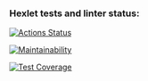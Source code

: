 ### Hexlet tests and linter status:
[![Actions Status](https://github.com/AlexanderPotapkov/python-project-51/workflows/hexlet-check/badge.svg)](https://github.com/AlexanderPotapkov/python-project-51/actions)

[![Maintainability](https://api.codeclimate.com/v1/badges/0e7d57ed4a01c6d2ee27/maintainability)](https://codeclimate.com/github/AlexanderPotapkov/python-project-51/maintainability)

[![Test Coverage](https://api.codeclimate.com/v1/badges/0e7d57ed4a01c6d2ee27/test_coverage)](https://codeclimate.com/github/AlexanderPotapkov/python-project-51/test_coverage)